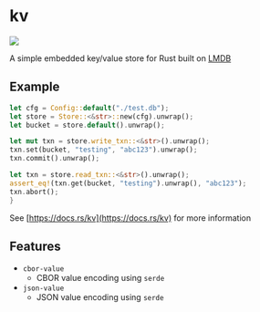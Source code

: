 # kv

<a href="https://crates.io/crates/kv">
    <img src="https://img.shields.io/crates/v/kv.svg">
</a>

A simple embedded key/value store for Rust built on [LMDB](https://github.com/LMDB/lmdb)


## Example


```rust
let cfg = Config::default("./test.db");
let store = Store::<&str>::new(cfg).unwrap();
let bucket = store.default().unwrap();

let mut txn = store.write_txn::<&str>().unwrap();
txn.set(bucket, "testing", "abc123").unwrap();
txn.commit().unwrap();

let txn = store.read_txn::<&str>().unwrap();
assert_eq!(txn.get(bucket, "testing").unwrap(), "abc123");
txn.abort();
}
```

See [https://docs.rs/kv](https://docs.rs/kv) for more information

## Features

* `cbor-value`
    - CBOR value encoding using `serde`
* `json-value`
    - JSON value encoding using `serde`


